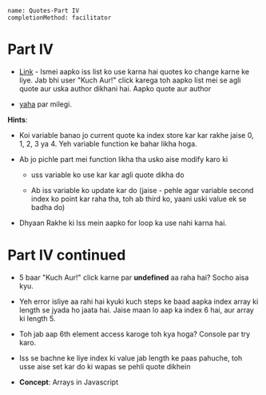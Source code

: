 ```ngMeta
name: Quotes-Part IV
completionMethod: facilitator
```

# Part IV

- [Link](https://codepen.io/navgurukul/full/qqyeQW) - Ismei aapko iss list ko use karna hai quotes ko change karne ke liye. Jab bhi user "Kuch Aur!" click karega toh aapko list mei se agli quote aur uska author dikhani hai. Aapko quote aur author 

- [yaha](http://navgurukul.org/files/quotesarray.js) par milegi.



**Hints**:
- Koi variable banao jo current quote ka index store kar kar rakhe jaise 0, 1, 2, 3 ya 4. Yeh 
variable function ke bahar likha hoga.

- Ab jo pichle part mei function likha tha usko aise modify karo ki

	- uss variable ko use kar kar agli quote dikha do

	- Ab iss variable ko update kar do (jaise - pehle agar variable second index ko point kar raha tha, toh ab third 		ko, yaani uski value ek se badha do)

- Dhyaan Rakhe ki Iss mein aapko for loop ka use nahi karna hai.


# Part IV  continued

- 5 baar "Kuch Aur!" click karne par **undefined** aa raha hai? Socho aisa kyu.

- Yeh error isliye aa rahi hai kyuki kuch steps ke baad aapka index array ki length se jyada ho jaata hai. Jaise maan lo aap ka index 6 hai, aur array ki length 5.

- Toh jab aap 6th element access karoge toh kya hoga? Console par try karo.

- Iss se bachne ke liye index ki value jab length ke paas pahuche, toh usse aise set kar do ki wapas se pehli quote dikhein

- **Concept**: Arrays in Javascript
